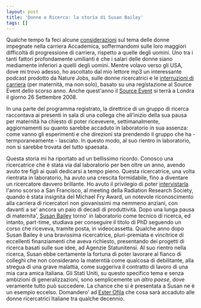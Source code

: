 ```yaml
---
layout: post
title: 'Donne e Ricerca: la storia di Susan Bailey'
tags: []
---
```


Qualche tempo fa feci alcune [considerazioni](http://network.nature.com/blogs/user/massimopinto/2008/07/13/that-ol-feeling-called-glass-ceiling) sul tema delle donne impegnate nella carriera Accademica, soffermandomi sulle loro maggiori difficoltà di progressione di carriera, rispetto a quelle degli uomini.
Uno tra i tanti fattori profondamente umilianti è che i salari delle donne siano mediamente inferiori a quelli degli uomini. Mentre volavo verso gli USA, dove mi trovo adesso, ho ascoltato dal mio lettore mp3 un interessante podcast prodotto da Nature Jobs, sulle donne ricercatrici e le [interruzioni di carriera](http://media.nature.com/download/nature/podcast/naturejobs/naturejobs-2008-07-30.mp3) (per maternità, ma non solo), basato su una registazione al Source Event dello scorso anno. Anche quest'anno il [Source Event](http://www.nature.com/naturejobs/sourceevent/index.html) si terrà a Londra il giorno 26 Settembre 2008.

In una parte del programma registrato, la direttrice di un gruppo di ricerca raccontava ai presenti in sala di una collega che all'inizio della sua pausa per maternità ha chiesto di poter ricevevere, settimanalmente, aggiornamenti su quanto sarebbe accaduto in laboratorio in sua assenza: come vanno gli esperimenti e che direzioni sta prendendo il gruppo che ha - termporaneamente - lasciato. In questo modo, al suo rientro in laboratorio, non si sarebbe trovata del tutto spaesata.

Questa storia mi ha riportato ad un bellissimo ricordo. Conosco una ricercatrice che è stata via dal laboratorio per ben oltre un anno, avendo avuto tre figli ai quali dedicarsi a tempo pieno. Questa ricercatrice, una volta rientrata in laboratorio, ha avuto una crescita formidabile, fino a diventare un ricercatore davvero brillante. Ho avuto il privilegio di poter [intervistarla](http://www.radres.org/ECOMradres/timssnet/podcast/SanFran_Susan%20Bailey.mp3) l'anno scorso a San Francisco, al meeting della Radiation Research Society, quando è stata insignita del Michael Fry Award, un notevole riconoscimento alla carriera di ricercatori non giovanissimi ma nemmeno anziani, con davanti a se' ancora un paio di decadi di produttività. Dopo una lunga pausa di maternita', [Susan Bailey](http://www.cvmbs.colostate.edu/erhs/faculty/bailey/s_bailey.htm) torno' in laboratorio come tecnico di ricerca, ed intanto, part-time, studiava per conseguire il titolo di PhD seguendo un corso che riceveva, tramite posta, in videocassetta. Qualche anno dopo Susan Bailey è una bravissima ricercatrice, pluri-premiata e vincitrice di eccellenti finanziamenti che aveva richiesto, presentando dei progetti di ricerca basati sulle sue idee, ad Agenzie Statunitensi. Al suo rientro nella ricerca, Susan ebbe certamente la fortuna di poter lavorare al fianco di colleghi che non considerano la materntià come qualcosa di debilitante, alla stregua di una grave malattia, come suggeriva il contratto di lavoro di una mia cara amica Italiana. Gli Stati Uniti, su questo specifico tema e senza ambizioni di generalizzazioni, sono semplicemente un *altro paese*, dove veramente tutto può succedere. La chance che si è presentata a Susan ne è un esempio eccelso. Domandero' ad [Ester Ofila](http://www.galileonet.it/postdoc/?c=Ester-Ofila) che cosa sarà accaduto alle donne ricercatrici Italiane tra qualche decennio.
